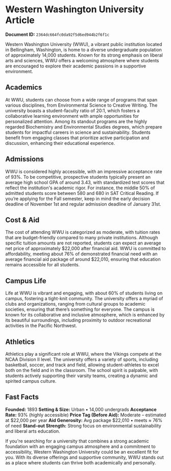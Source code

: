 # Western Washington University Article

**Document ID:** `2364dc664fc0da92f5d6ed944b2f6f1c`

Western Washington University (WWU), a vibrant public institution located in Bellingham, Washington, is home to a diverse undergraduate population of approximately 14,000 students. Known for its strong emphasis on liberal arts and sciences, WWU offers a welcoming atmosphere where students are encouraged to explore their academic passions in a supportive environment.

## Academics
At WWU, students can choose from a wide range of programs that span various disciplines, from Environmental Science to Creative Writing. The university boasts a student-faculty ratio of 20:1, which fosters a collaborative learning environment with ample opportunities for personalized attention. Among its standout programs are the highly regarded Biochemistry and Environmental Studies degrees, which prepare students for impactful careers in science and sustainability. Students benefit from engaging classes that prioritize active participation and discussion, enhancing their educational experience.

## Admissions
WWU is considered highly accessible, with an impressive acceptance rate of 93%. To be competitive, prospective students typically present an average high school GPA of around 3.43, with standardized test scores that reflect the institution's academic rigor. For instance, the middle 50% of admitted students score between 580 and 680 in SAT Critical Reading. If you’re applying for the Fall semester, keep in mind the early decision deadline of November 1st and regular admission deadline of January 31st.

## Cost & Aid
The cost of attending WWU is categorized as moderate, with tuition rates that are budget-friendly compared to many private institutions. Although specific tuition amounts are not reported, students can expect an average net price of approximately $22,000 after financial aid. WWU is committed to affordability, meeting about 76% of demonstrated financial need with an average financial aid package of around $22,010, ensuring that education remains accessible for all students.

## Campus Life
Life at WWU is vibrant and engaging, with about 60% of students living on campus, fostering a tight-knit community. The university offers a myriad of clubs and organizations, ranging from cultural groups to academic societies, ensuring that there’s something for everyone. The campus is known for its collaborative and inclusive atmosphere, which is enhanced by its beautiful surroundings, including proximity to outdoor recreational activities in the Pacific Northwest.

## Athletics
Athletics play a significant role at WWU, where the Vikings compete at the NCAA Division II level. The university offers a variety of sports, including basketball, soccer, and track and field, allowing student-athletes to excel both on the field and in the classroom. The school spirit is palpable, with students actively supporting their varsity teams, creating a dynamic and spirited campus culture.

## Fast Facts
**Founded:** 1893
**Setting & Size:** Urban • 14,000 undergrads
**Acceptance Rate:** 93% (highly accessible)
**Price Tag (Before Aid):** Moderate – estimated at $22,000 per year
**Aid Generosity:** Avg package $22,010 • meets ≈ 76% of need
**Stand-out Strength:** Strong focus on environmental sustainability and liberal arts education.

If you're searching for a university that combines a strong academic foundation with an engaging campus atmosphere and a commitment to accessibility, Western Washington University could be an excellent fit for you. With its diverse offerings and supportive community, WWU stands out as a place where students can thrive both academically and personally.
